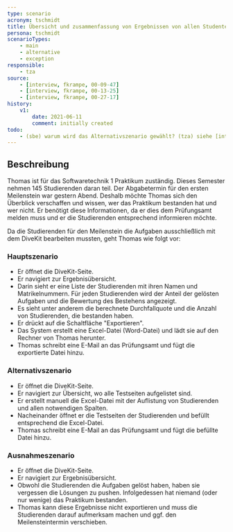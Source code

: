 ```yaml
---
type: scenario
acronym: tschmidt
title: Übersicht und zusammenfassung von Ergebnissen von allen Studenten
persona: tschmidt
scenarioTypes: 
    - main
    - alternative
    - exception 
responsible: 
    - tza
source:
    - [interview, fkrampe, 00-09-47]
    - [interview, fkrampe, 00-13-25]
    - [interview, fkrampe, 00-27-17]
history:
    v1:
        date: 2021-06-11
        comment: initially created
todo:
    - (sbe) warum wird das Alternativszenario gewählt? (tza) siehe [interview, fkrampe, 00-13-25] und leider konnte ich mir keinen besseren Weg vorstellen, das Ziel mit anderen Systemmitteln zu erreichen. 
---
```


## Beschreibung

Thomas ist für das Softwaretechnik 1 Praktikum zuständig. Dieses Semester nehmen 145 Studierenden daran teil.
Der Abgabetermin für den ersten Meilenstein war gestern Abend. Deshalb möchte Thomas sich den Überblick
verschaffen und wissen, wer das Praktikum bestanden hat und wer nicht. Er benötigt diese Informationen,
da er dies dem Prüfungsamt melden muss und er die Studierenden entsprechend informieren möchte.

Da die Studierenden für den Meilenstein die Aufgaben ausschließlich mit dem DiveKit bearbeiten mussten,
geht Thomas wie folgt vor:

### Hauptszenario

* Er öffnet die DiveKit-Seite.
* Er navigiert zur Ergebnisübersicht.
* Darin sieht er eine Liste der Studierenden mit ihren Namen und Matrikelnummern.
  Für jeden Studierenden wird der Anteil der gelösten Aufgaben und die Bewertung des Bestehens angezeigt.
* Es sieht unter anderem die berechnete Durchfallquote und die Anzahl von Studierenden, die bestanden haben.
* Er drückt auf die Schaltfläche "Exportieren".
* Das System erstellt eine Excel-Datei (Word-Datei) und lädt sie auf den Rechner von Thomas herunter.
* Thomas schreibt eine E-Mail an das Prüfungsamt und fügt die exportierte Datei hinzu.

### Alternativszenario

* Er öffnet die DiveKit-Seite.
* Er navigiert zur Übersicht, wo alle Testseiten aufgelistet sind.
* Er erstellt manuell die Excel-Datei mit der Auflistung von Studierenden und allen notwendigen Spalten.
* Nacheinander öffnet er die Testseiten der Studierenden und befüllt entsprechend die Excel-Datei.
* Thomas schreibt eine E-Mail an das Prüfungsamt und fügt die befüllte Datei hinzu.

### Ausnahmeszenario

* Er öffnet die DiveKit-Seite.
* Er navigiert zur Ergebnisübersicht.
* Obwohl die Studierenden die Aufgaben gelöst haben, haben sie vergessen die Lösungen zu pushen.
  Infolgedessen hat niemand (oder nur wenige) das Praktikum bestanden.
* Thomas kann diese Ergebnisse nicht exportieren und muss die Studierenden darauf aufmerksam machen
  und ggf. den Meilensteintermin verschieben.

